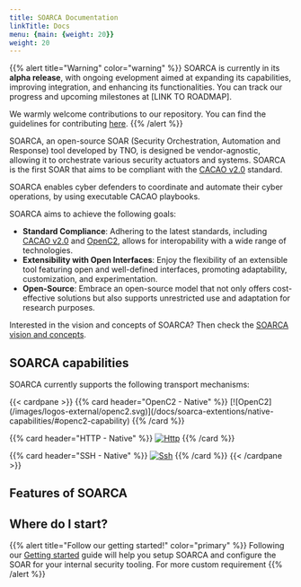 ```yaml
---
title: SOARCA Documentation
linkTitle: Docs
menu: {main: {weight: 20}}
weight: 20
---
```



{{% alert title="Warning" color="warning" %}}
SOARCA is currently in its **alpha release**, with ongoing evelopment aimed at expanding its capabilities, improving integration, and enhancing its functionalities. You can track our progress and upcoming milestones at [LINK TO ROADMAP].

We warmly welcome contributions to our repository. You can find the guidelines for contributing [here](/docs/contribution-guidelines).
{{% /alert %}}

SOARCA, an open-source SOAR (Security Orchestration, Automation and Response) tool developed by TNO, is designed be vendor-agnostic, allowing it to orchestrate various security actuators and systems. SOARCA is the first SOAR that aims to be compliant with the [CACAO v2.0](https://docs.oasis-open.org/cacao/security-playbooks/v2.0/security-playbooks-v2.0.html) standard.

SOARCA enables cyber defenders to coordinate and automate their cyber operations, by using executable CACAO playbooks.

SOARCA aims to achieve the following goals:

- **Standard Compliance**: Adhering to the latest standards, including [CACAO v2.0](https://docs.oasis-open.org/cacao/security-playbooks/v2.0/security-playbooks-v2.0.html) and [OpenC2](https://openc2.org/), allows for interopability with a wide range of technologies.
- **Extensibility with Open Interfaces**: Enjoy the flexibility of an extensible tool featuring open and well-defined interfaces, promoting adaptability, customization, and experimentation.
- **Open-Source**: Embrace an open-source model that not only offers cost-effective solutions but also supports unrestricted use and adaptation for research purposes.


Interested in the vision and concepts of SOARCA? Then check the [SOARCA vision and concepts](/docs/concepts/).


## SOARCA capabilities

SOARCA currently supports the following transport mechanisms:

<div class="works-well-with">
{{< cardpane >}}
{{% card header="OpenC2 - Native" %}}
[![OpenC2](/images/logos-external/openc2.svg)](/docs/soarca-extentions/native-capabilities/#openc2-capability)
{{% /card %}}

{{% card header="HTTP - Native" %}}
[![Http](/images/logos-external/http.svg)](/docs/soarca-extentions/native-capabilities/#http-api-capability)
{{% /card %}}

{{% card header="SSH - Native" %}}
[![Ssh](/images/logos-external/ssh.svg)](/docs/soarca-extentions/native-capabilities/#ssh-capability)
{{% /card %}}
{{< /cardpane >}}
</div>


## Features of SOARCA



## Where do I start?

{{% alert title="Follow our getting started!" color="primary" %}}
Following our [Getting started](/docs/getting-started/) guide will help you setup SOARCA and configure the SOAR for your internal security tooling. For more custom requirement 
{{% /alert %}}
